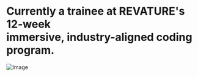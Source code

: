 # Currently a trainee at REVATURE's 12-week <br>immersive, industry-aligned coding program. 

![Image](https://media2.giphy.com/media/QNFhOolVeCzPQ2Mx85/giphy.gif)

